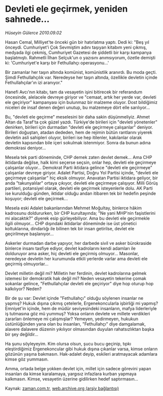 # Devleti ele geçirmek, yeniden sahnede...

*Hüseyin Gülerce 2010.09.02*

<td class="columnist-detail">
<p>Hasan Cemal, Milliyet'te önceki gün bir hatırlatma yaptı. Dedi ki: "Beş yıl önceydi. Cumhuriyet'i Çok Sevmiştim adını taşıyan kitabım yeni çıkmış, medyada ilgi çekmiş, Cumhuriyet Gazetesi de şiddetli bir karşı kampanya başlatmıştı. Rahmetli İlhan Selçuk'un o yazısını anımsıyorum, özetle demişti ki: 'Cumhuriyet'e karşı bir Fethullahçı operasyonu...'</p>
<p>
<div id="haberMetinDiv">
<p>Bir zamanlar her taşın altında komünist, komünistlik aranırdı. Bu moda geçti. Şimdi Fethullahçılık var. Neredeyse her taşın altında, özellikle devletin içinde Fethullahçılar'ın izi aranıyor."
<p>Hanefi Avcı'nın kitabı, tam da vesayetin işini bitirecek bir referandum öncesinde, alelacele devreye giriyor ve "cemaat, artık her yerde var, devleti ele geçiriyor" kampanyası için bulunmaz bir malzeme oluyor. Dost bildiğimiz niceleri de insaf denen değeri unutup, bu malzemeye dört elle sarılıyor...
<p>Bu, "devleti ele geçirme" meselesini bir daha sakin düşünmeliyiz. Ahmet Altan da Taraf'ta çok güzel yazdı. Türkiye'de birileri için "devleti yönetenler" denirken, birileri için durmadan "devleti ele geçirmeye çalışanlar" deniyor. Birileri doğuştan, atadan dededen, hem de rejimin bütün rantlarını yiyerek devletin asli sahipleri oluyor, birileri ise hep itilenler, kakılanlar olarak devletin kapısından bile içeri sokulmak istenmiyor. Sonra da bunun adına demokrasi deniyor...
<p>Mesela tek parti döneminde, CHP demek zaten devlet demek... Ama CHP iktidarda değilse, halk kimi seçerse seçsin, onlar hep, devleti ele geçirmeye çalışanlar oluyor... Demokrat Parti iktidara gelince "devleti ele geçirmeye" çalışanlar devreye giriyor. Adalet Partisi, Doğru Yol Partisi içinde, "devleti ele geçirmeye çalışanlar" hiç eksik olmuyor. Anavatan Partisi iktidara geliyor, bir anda "takunyalılar" ortaya çıkıyor, devleti ele geçirmeye çalışıyor. Milli Görüş partileri, potansiyel olarak, devleti ele geçirmek isteyenlerle dolu. AK Parti ise kurulduğu günden, iktidar olduğu andan itibaren tek bir hedefin peşinde koşuyor; devleti ele geçirmek...
<p>Mesela eski Adalet bakanlarından Mehmet Moğultay, binlerce hâkim kadrosunu doldururken, bir CHP kurultayında; "Ne yani MHP'nin faşistlerini mi alacaktık?" diyerek esip gürleyebiliyor. Ama bu devleti ele geçirmekle ilgili olmuyor... CHP dışındaki iktidarlar döneminde ise üst yönetici koltuklarına, dindarlığı ile bilinen tek bir insan getirilse, devlet ele geçirilmeye başlanıyor...
<p>Askerler durmadan darbe yapıyor, her darbede sivil ve asker bürokraside binlerce insanı tasfiye ediyor, devlet kadrolarını kendi adamları ile dolduruyor ama asker, hiç devleti ele geçirmiş olmuyor... Masonlar, neredeyse devletin her kurumunda etkili yerlerde varlar ama devleti ele geçirmiş olmuyorlar...
<p>Devlet milletin değil mi? Milletin her ferdinin, devlet kadrolarına gelmek istemesi bir demokratik hak değil mi? Neden vesayetin tekerine çomak sokanlar gelince, "Fethullahçılar devleti ele geçiriyor" diye hop oturup hop kalkılıyor? Neden?
<p>Bir de şu var: Devlet içinde "Fethullahçı" olduğu söylenen insanlar ne yapmış? Hukuk dışına çıkmış çetelerle, Ergenekoncularla işbirliği mi yapmış? Emniyet'in içinde, hem de müdür seviyesindeki insanların, mafya liderleriyle iş tutmasına göz mü yummuş? Yoksa onların devlete ve millete verdikleri zararları önlemeye mi çalışmışlar? Yemeyen, yedirmeyen, hukukun üstünlüğünden yana olan bu insanları, "Fethullahçı" diye damgalamak, alavere dalavere düzenin yıkılıyor olmasından duyulan rahatsızlıktan başka bir şey değildir...
<p>Ha şunu söyleyeyim. Kim olursa olsun, şucu bucu geçinip, tıpkı eleştirdiğimiz Ergenekoncular gibi hukuk dışına çıkanlar varsa, kimse onların gözünün yaşına bakmasın. Hak-adalet deyip, eskileri aratmayacak adamlara kimse göz yummasın.
<p>Amma, ortada belge yokken devlet için, millet için sadece görevini yapan insanları da kimse karalamaya, yargısız infazlara kurban yapmaya kalkmasın. Kimse, vesayetin üzerine gidilirken hedef saptırmasın... </p></p></p></p></p></p></p></p></p></p></div>
</p>
<a href="http://web.archive.org/web/20110105011629/mailto:h.gulerce@zaman.com.tr">
</a></td>

Kaynak: [zaman.com.tr](http://zaman.com.tr/yazar.do?yazino=1022814), [web.archive.org (arşiv bağlantısı)](http://web.archive.org/web/20110105011629/http://www.zaman.com.tr/yazar.do?yazino=1022814)
